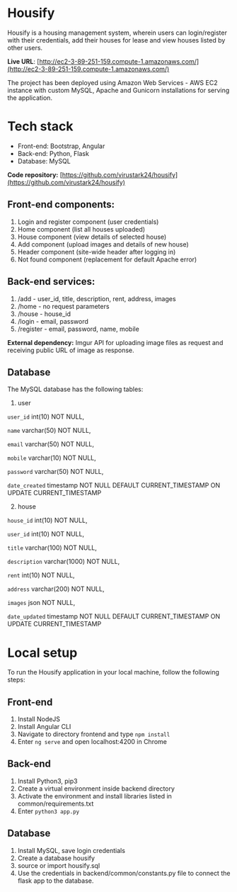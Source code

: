 # Housify

Housify is a housing management system, wherein users can login/register with their credentials, add their houses for lease and view houses listed by other users.

**Live URL**: [http://ec2-3-89-251-159.compute-1.amazonaws.com/](http://ec2-3-89-251-159.compute-1.amazonaws.com/)

The project has been deployed using Amazon Web Services - AWS EC2 instance with custom MySQL, Apache and Gunicorn installations for serving the application.

# Tech stack

 - Front-end: Bootstrap, Angular 
 - Back-end: Python, Flask 
 - Database: MySQL

**Code repository:** [https://github.com/virustark24/housify](https://github.com/virustark24/housify)

## Front-end components:

 1. Login and register component (user credentials)
 2. Home component (list all houses uploaded)
 3. House component (view details of selected house)
 4. Add component (upload images and details of new house)
 5. Header component (site-wide header after logging in)
 6. Not found component (replacement for default Apache error)

## Back-end services:

 1. /add - user_id, title, description, rent, address, images
 2. /home - no request parameters
 3. /house - house_id
 4. /login - email, password
 5. /register - email, password, name, mobile

**External dependency:** Imgur API for uploading image files as request and receiving public URL of image as response.

## Database

The MySQL database has the following tables:

 1. user
 
  `user_id` int(10) NOT NULL,
  
  `name` varchar(50) NOT NULL,
  
  `email` varchar(50) NOT NULL,
  
  `mobile` varchar(10) NOT NULL,
  
  `password` varchar(50) NOT NULL,
  
  `date_created` timestamp NOT NULL DEFAULT CURRENT_TIMESTAMP ON UPDATE CURRENT_TIMESTAMP
 
 2. house
 
  `house_id` int(10) NOT NULL,
  
  `user_id` int(10) NOT NULL,
  
  `title` varchar(100) NOT NULL,
  
  `description` varchar(1000) NOT NULL,
  
  `rent` int(10) NOT NULL,
  
  `address` varchar(200) NOT NULL,
  
  `images` json NOT NULL,
  
  `date_updated` timestamp NOT NULL DEFAULT CURRENT_TIMESTAMP ON UPDATE CURRENT_TIMESTAMP



# Local setup
To run the Housify application in your local machine, follow the following steps:

## Front-end

 1. Install NodeJS
 2. Install Angular CLI
 3. Navigate to directory frontend and type `npm install`
 4. Enter `ng serve` and open localhost:4200 in Chrome

## Back-end

 1. Install Python3, pip3
 2. Create a virtual environment inside backend directory
 3. Activate the environment and install libraries listed in common/requirements.txt
 4. Enter `python3 app.py`

## Database

 1. Install MySQL, save login credentials
 2. Create a database housify
 3. source or import housify.sql
 4. Use the credentials in backend/common/constants.py file to connect the flask app to the database.
